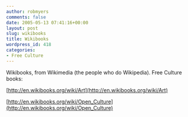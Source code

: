 ```yaml
---
author: robmyers
comments: false
date: 2005-05-13 07:41:16+00:00
layout: post
slug: wikibooks
title: Wikibooks
wordpress_id: 418
categories:
- Free Culture
---
```


Wikibooks, from Wikimedia (the people who do Wikipedia). Free Culture books:

[http://en.wikibooks.org/wiki/Art](http://en.wikibooks.org/wiki/Art)

[http://en.wikibooks.org/wiki/Open_Culture](http://en.wikibooks.org/wiki/Open_Culture)

  


